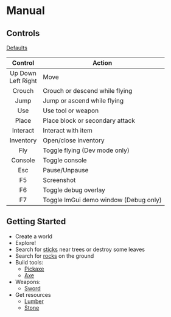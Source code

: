 # Manual

## Controls

[Defaults](config/default/)

| Control                 | Action                                |
| :---------------------: | ------------------------------------- |
| Up Down <br> Left Right | Move                                  |
| Crouch                  | Crouch or descend while flying        |
| Jump                    | Jump or ascend while flying           |
| Use                     | Use tool or weapon                    |
| Place                   | Place block or secondary attack       |
| Interact                | Interact with item                    |
| Inventory               | Open/close inventory                  |
| Fly                     | Toggle flying (Dev mode only)         |
| Console                 | Toggle console                        |
| Esc                     | Pause/Unpause                         |
| F5                      | Screenshot                            |
| F6                      | Toggle debug overlay                  |
| F7                      | Toggle ImGui demo window (Debug only) |

## Getting Started

* Create a world
* Explore!
* Search for [sticks](doc/items.md#Stick) near trees or destroy some leaves
* Search for [rocks](doc/items.md#Rock) on the ground
* Build tools:
  * [Pickaxe](doc/items.md#Pickaxe)
  * [Axe](doc/items.md#Axe)
* Weapons:
  * [Sword](doc/items.md#sword)
* Get resources
  * [Lumber](doc/blocks.md#tree)
  * [Stone](doc/blocks.md#stone)
